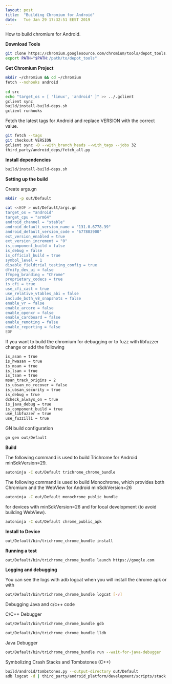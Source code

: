 ```yaml
---
layout: post
title:  "Building Chromium for Android"
date:	Tue Jan 29 17:32:51 EEST 2019
---
```


How to build chromium for Android.

**Download Tools**
```bash
git clone https://chromium.googlesource.com/chromium/tools/depot_tools.git
export PATH="$PATH:/path/to/depot_tools"
```
**Get Chromium Project**
```bash
mkdir ~/chromium && cd ~/chromium
fetch --nohooks android
 
cd src
echo "target_os = [ 'linux', 'android' ]" >> ../.gclient
gclient sync
build/install-build-deps.sh
gclient runhooks
```
 Fetch the latest tags for Android and replace VERSION with the correct value.
```bash
git fetch --tags
git checkout VERSION
gclient sync -D --with_branch_heads --with_tags --jobs 32
third_party/android_deps/fetch_all.py
```
**Install dependencies**
```bash
build/install-build-deps.sh
```
**Setting up the build**

Create args.gn
```bash
mkdir -p out/Default
	
cat <<EOF > out/Default/args.gn
target_os = "android"
target_cpu = "arm64"
android_channel = "stable"
android_default_version_name = "131.0.6778.39"
android_default_version_code = "677803900"
ext_version_enabled = true
ext_version_increment = "0"
is_component_build = false
is_debug = false
is_official_build = true
symbol_level = 1
disable_fieldtrial_testing_config = true
dfmify_dev_ui = false
ffmpeg_branding = "Chrome"
proprietary_codecs = true
is_cfi = true
use_cfi_cast = true
use_relative_vtables_abi = false
include_both_v8_snapshots = false
enable_vr = false
enable_arcore = false
enable_openxr = false
enable_cardboard = false
enable_remoting = false
enable_reporting = false
EOF
```
If you want to build the chromium for debugging or to fuzz with libfuzzer change or add the following
```bash
is_asan = true
is_hwasan = true
is_msan = true
is_lsan = true
is_tsan = true
msan_track_origins = 2
is_ubsan_no_recover = false
is_ubsan_security = true
is_debug = true
dcheck_always_on = true
is_java_debug = true
is_component_build = true
use_libfuzzer = true
use_fuzzilli = true
```

GN build configuration
```bash
gn gen out/Default
```
**Build**

The following command is used to build Trichrome for Android minSdkVersion=29.
```bash
autoninja -C out/Default trichrome_chrome_bundle
```
The following command is used to build Monochrome, which provides both Chromium and the WebView for Android minSdkVersion=26
```bash
autoninja -C out/Default monochrome_public_bundle
```
for devices with minSdkVersion=26 and for local development (to avoid building WebView).
```bash
autoninja -C out/Default chrome_public_apk
```

**Install to Device**
```bash
out/Default/bin/trichrome_chrome_bundle install
```
	
**Running a test**
```bash
out/Default/bin/trichrome_chrome_bundle launch https://google.com
```
**Logging and debugging**

You can see the logs with adb logcat when you will install the chrome apk or with
```bash
out/Default/bin/trichrome_chrome_bundle logcat [-v]
```
Debugging Java and c/c++ code

C/C++ Debugger
```bash
out/Default/bin/trichrome_chrome_bundle gdb

out/Default/bin/trichrome_chrome_bundle lldb
```
Java Debugger
```bash
out/Default/bin/trichrome_chrome_bundle run --wait-for-java-debugger
```
Symbolizing Crash Stacks and Tombstones (C++)
```bash
build/android/tombstones.py --output-directory out/Default
adb logcat -d | third_party/android_platform/development/scripts/stack --output-directory out/Default
```
